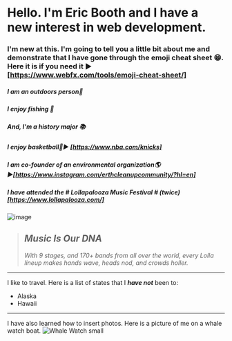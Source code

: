 # Hello. I'm Eric Booth and I have a new interest in web development. 
### I'm new at this. I'm going to tell you a little bit about me and demonstrate that I have gone through the emoji cheat sheet :grin:. Here it is if you need it :arrow_forward: [https://www.webfx.com/tools/emoji-cheat-sheet/] 

#####  I am an outdoors person:evergreen_tree:

#####  I enjoy fishing :fishing_pole_and_fish:

#####  And, I'm a history major :books:

#####  I enjoy basketball:basketball::arrow_forward: [https://www.nba.com/knicks]

#####  I am co-founder of an environmental organization:earth_americas::arrow_forward:[https://www.instagram.com/erthcleanupcommunity/?hl=en]

#####  I have attended the # Lollapalooza Music Festival # (twice) [https://www.lollapalooza.com/]
![image](https://user-images.githubusercontent.com/113112813/189203101-4795b8d2-3fd4-4d5b-ab04-2d6a27f852bc.png) 

> ## *Music Is Our DNA*
> *With 9 stages, and 170+ bands from all over the world, every Lolla lineup makes hands wave, heads nod, and crowds holler.*


---

I like to travel.  Here is a list of states that I _**have not**_ been to:
- Alaska
- Hawaii

---
I have also learned how to insert photos.  Here is a picture of me on a whale watch boat.
![Whale Watch small](https://user-images.githubusercontent.com/113112813/189189511-01204e64-7449-4f90-ad87-7ec79a1aa2b3.jpg)





<!--
**ericbooth906/ericbooth906** is a ✨ _special_ ✨ repository because its `README.md` (this file) appears on your GitHub profile.


Here are some ideas to get you started:

- 🔭 I’m currently working on ...
- 🌱 I’m currently learning ...
- 👯 I’m looking to collaborate on ...
- 🤔 I’m looking for help with ...
- 💬 Ask me about ...
- 📫 How to reach me: ...
- 😄 Pronouns: ...
- ⚡ Fun fact: ...
-->
